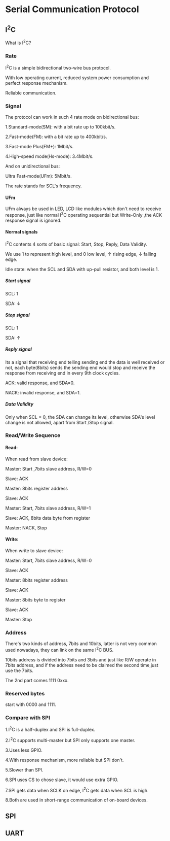 # Serial Communication Protocol

## I$^2$C

What is I$^2$C?

### Rate

I$^2$C is a simple bidirectional two-wire bus protocol.

With low operating current, reduced system power consumption and perfect response mechanism.

Reliable communication. 

### Signal

The protocol can work in such 4 rate mode on bidirectional bus:

1.Standard-mode(SM): with a bit rate up to 100kbit/s.

2.Fast-mode(FM): with a bit rate up to 400kbit/s.

3.Fast-mode Plus(FM+): 1Mbit/s.

4.High-speed mode(Hs-mode): 3.4Mbit/s.

And on unidirectional bus:

Ultra Fast-mode(UFm): 5Mbit/s.

The rate stands for SCL's frequency.

#### UFm

UFm always be used in LED, LCD like modules which don't need to receive response, just like normal I$^2$C operating sequential but Write-Only ,the ACK response signal is ignored.

#### Normal signals

I$^2$C contents 4 sorts of basic signal: Start, Stop, Reply, Data Validity.

We use 1 to represent high level, and 0 low level, ↑ rising edge, ↓ falling edge.

Idle state: when the SCL and SDA with up-pull resistor, and both level is 1.

##### Start signal

SCL: 1

SDA: ↓

##### Stop signal

SCL: 1

SDA: ↑

##### Reply signal

Its a signal that receiving end telling sending end the data is well received or not, each byte(8bits) sends the sending end would stop and receive the response from receiving end in every 9th clock cycles.

ACK: valid response, and SDA=0.

NACK: invalid response, and SDA=1.

##### Data Validity

Only when SCL = 0, the SDA can change its level,  otherwise SDA's level change is not allowed, apart from Start /Stop signal.

### Read/Write Sequence

#### Read:

When read from slave device:

Master: Start ,7bits slave address, R/W=0

Slave: ACK

Master: 8bits register address

Slave: ACK

Master: Start, 7bits slave address, R/W=1

Slave: ACK, 8bits data byte from register

Master: NACK, Stop

#### Write:

When write to slave device:

Master: Start, 7bits slave address, R/W=0

Slave: ACK

Master: 8bits register address

Slave: ACK

Master: 8bits byte to register

Slave: ACK

Master: Stop

### Address

There's two kinds of address, 7bits and 10bits, latter is not very common used nowadays, they can link on the same I$^2$C BUS.

10bits address is divided into 7bits and 3bits and just like R/W operate in 7bits address, and if the address need to be claimed the second time,just use the 7bits.

The 2nd part comes 1111 0xxx.

### Reserved bytes

start with 0000 and 1111.

### Compare with SPI

1.I$^2$C is a half-duplex and SPI is full-duplex.

2.I$^2$C supports multi-master but SPI only supports one master.

3.Uses less GPIO.

4.With response mechanism, more reliable but SPI don't.

5.Slower than SPI.

6.SPI uses CS to chose slave, it would use extra GPIO.

7.SPI gets data when SCLK on edge, I$^2$C gets data when SCL is high.

8.Both are used in short-range communication of on-board devices.

## SPI

## UART